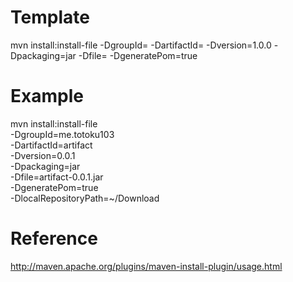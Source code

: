 # Template
mvn install:install-file -DgroupId= -DartifactId= -Dversion=1.0.0 -Dpackaging=jar -Dfile= -DgeneratePom=true

# Example
mvn install:install-file \
    -DgroupId=me.totoku103 \
    -DartifactId=artifact \
    -Dversion=0.0.1 \
    -Dpackaging=jar \
    -Dfile=artifact-0.0.1.jar \
    -DgeneratePom=true \
    -DlocalRepositoryPath=~/Download

# Reference
http://maven.apache.org/plugins/maven-install-plugin/usage.html
